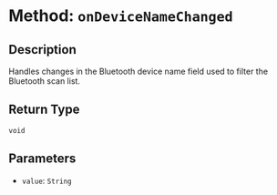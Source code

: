 # Method: `onDeviceNameChanged`

## Description

Handles changes in the Bluetooth device name field used to filter the Bluetooth scan list.

## Return Type
`void`

## Parameters

- `value`: `String`
